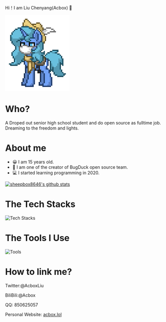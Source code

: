 Hi！I am Liu Chenyang(Acbox) 👋

![Me](./pony-town-Acbox-stand-blinking-padded-4x.gif)

# Who?

A Droped out senior high school student and do open source as fulltime job. Dreaming to the freedom and lights.

# About me

* 😀 I am 15 years old.
* 👀 I am one of the creator of BugDuck open source team.
* 💻 I started learning programming in 2020.

[![sheepbox8646's github stats](https://github-readme-stats.vercel.app/api?username=sheepbox8646&show_icons=true&theme=dracula)](https://github.com/sheepbox8646)

# The Tech Stacks
![Tech Stacks](https://skillicons.dev/icons?i=nodejs,javascript,html,css,typescript,rust,electron,tailwind,nuxt,python,godot)

# The Tools I Use
![Tools](https://skillicons.dev/icons?i=vscode,rollup,vite,vercel,netlify,cloudflare,git,github,discord,githubactions)

# How to link me?

Twitter:@AcboxLiu

BiliBili:@Acbox

QQ: 850625057

Personal Website: [acbox.lol](https://acbox.lol)